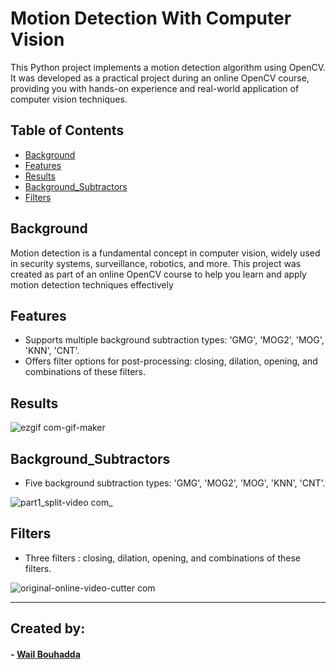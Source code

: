 # Motion Detection With Computer Vision


This Python project implements a motion detection algorithm using OpenCV. It was developed as a practical project during an online OpenCV course, providing you with hands-on experience and real-world application of computer vision techniques.

## Table of Contents

- [Background](#background)
- [Features](#features)
- [Results](#results)
- [Background_Subtractors](#background_subtractors)
- [Filters](#filters)

  
## Background

Motion detection is a fundamental concept in computer vision, widely used in security systems, surveillance, robotics, and more. This project was created as part of an online OpenCV course to help you learn and apply motion detection techniques effectively

## Features

- Supports multiple background subtraction types: 'GMG', 'MOG2', 'MOG', 'KNN', 'CNT'.
- Offers filter options for post-processing: closing, dilation, opening, and combinations of these filters.

## Results

![ezgif com-gif-maker](https://github.com/WailBouhadda/Motion-Detection-With-Computer-Vision/assets/47559086/387d73a3-b4aa-4cad-bcab-d2cd3b5798a8)

## Background_Subtractors

- Five background subtraction types: 'GMG', 'MOG2', 'MOG', 'KNN', 'CNT'.

![part1_split-video com_](https://github.com/WailBouhadda/Motion-Detection-With-Computer-Vision/assets/47559086/adfdd692-d68f-4a92-9cba-058adde0948c)

## Filters

- Three filters : closing, dilation, opening, and combinations of these filters.

![original-_online-video-cutter com_](https://github.com/WailBouhadda/Motion-Detection-With-Computer-Vision/assets/47559086/b701323a-f2ff-4ff2-98fa-bd6497ce62e3)

<hr>

## Created by:

#### - <a href="https://github.com/WailBouhadda">Wail Bouhadda</a>
